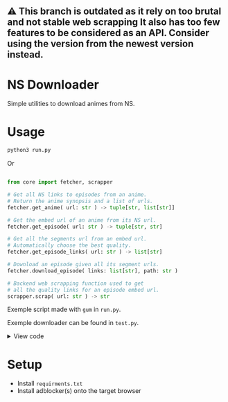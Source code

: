 ## :warning: This branch is outdated as it rely on too brutal and not stable web scrapping It also has too few features to be considered as an API. Consider using the version from the newest version instead.

# NS Downloader

Simple utilities to download animes from NS.

# Usage
```sh
python3 run.py
```

Or

```py

from core import fetcher, scrapper

# Get all NS links to episodes from an anime.
# Return the anime synopsis and a list of urls.
fetcher.get_anime( url: str ) -> tuple[str, list[str]]

# Get the embed url of an anime from its NS url.
fetcher.get_episode( url: str ) -> tuple[str, str]

# Get all the segments url from an embed url.
# Automatically choose the best quality.
fetcher.get_episode_links( url: str ) -> list[str]

# Download an episode given all its segment urls.
fetcher.download_episode( links: list[str], path: str )

# Backend web scrapping function used to get
# all the quality links for an episode embed url.
scrapper.scrap( url: str ) -> str

```

Exemple script made with `gum` in `run.py`.

Exemple downloader can be found in `test.py`.

<details>
  <summary>View code</summary>
  
  ```py

import os
from core import fetcher, progress

url = 'Anime url here'
out = './path/to/dir/'

# Create dirs
if not os.path.exists(out): os.makedirs(out)

cla = '\n[ MAIN PY ]'
print(cla, 'Starting')

syn, eps = fetcher.get_anime(url)
open(out + 'syn.txt', 'w').write(syn)

print(cla, 'Wrote syn')

for episode in progress.Bar(cla, eps[7:]):
    
    while 1:
    
        try:
            name = '_'.join(episode.split('/episode/')[1].split('-')[10:])
            
            print(cla, '### Fetching', name)
            
            prov, eurl = fetcher.get_episode(episode)
            links = fetcher.get_episode_links(eurl)
            path = fetcher.download_episode(links, out + name + '.mp4')
            
            print(cla, f'### Fetched {name} ({path = })')
            
            break
    
        except Exception as e:
            print(cla, '\033[91mFailed to scrappe:', e.args, '\033[0m, retrying...')    
        
        except KeyboardInterrupt: print(cla, 'User interruption.')

print(cla, 'Finished process')

  ```
</details>


# Setup

- Install `requirments.txt`
- Install adblocker(s) onto the target browser

